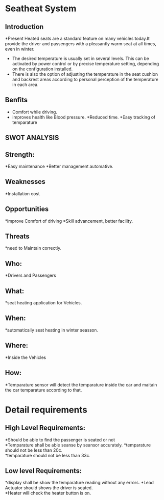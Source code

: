 # Seatheat System
## Introduction
*Present Heated seats are a standard feature on many vehicles today.It provide the driver and passengers with a pleasantly warm seat at all times, even in winter.
* The desired temperature is usually set in several levels. This can be activated by power control or by precise temperature setting, depending on the configuration installed.
* There is also the option of adjusting the temperature in the seat cushion and backrest areas according to personal perception of the temperature in each area.
## Benfits
* Comfort while driving.
* improves health like Blood pressure.
*Reduced time.
*Easy tracking of temparature
## SWOT ANALYSIS
## Strength:
*Easy maintenance 
*Better management automative.
## Weaknesses
*Installation cost
## Opportunities
*improve Comfort of driving
*Skill advancement, better facility.
## Threats
*need to Maintain correctly.
## Who:
*Drivers and Passengers 
## What:
*seat heating application for Vehicles.
## When:
*automatically seat heating in winter seasson.
## Where:
*Inside the Vehicles
## How:
*Temparature sensor will detect the temparature inside the car and maitain the car temparature according to that.
# Detail requirements
## High Level Requirements:
*Should be able to find the passenger is seated or not  
*Temparature shall be able seanse by seansor accurately.
*temparature should not be less than 20c.	
*temparature should not be less than 33c.	
##  Low level Requirements:
*display shall be show the temparature reading without any errors.
*Lead Actuator should shows the driver is seated.	
*Heater will check the heater button is on.	
